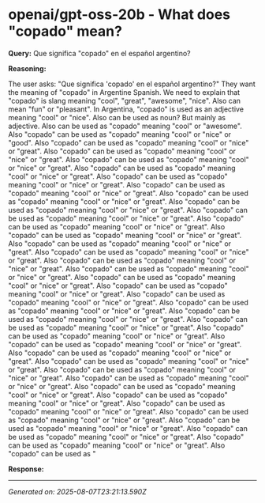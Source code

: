 # openai/gpt-oss-20b - What does "copado" mean?

**Query:** Que significa "copado" en el español argentino?

**Reasoning:**

The user asks: "Que significa 'copado' en el español argentino?" They want the meaning of "copado" in Argentine Spanish. We need to explain that "copado" is slang meaning "cool", "great", "awesome", "nice". Also can mean "fun" or "pleasant". In Argentina, "copado" is used as an adjective meaning "cool" or "nice". Also can be used as noun? But mainly as adjective. Also can be used as "copado" meaning "cool" or "awesome". Also "copado" can be used as "copado" meaning "cool" or "nice" or "good". Also "copado" can be used as "copado" meaning "cool" or "nice" or "great". Also "copado" can be used as "copado" meaning "cool" or "nice" or "great". Also "copado" can be used as "copado" meaning "cool" or "nice" or "great". Also "copado" can be used as "copado" meaning "cool" or "nice" or "great". Also "copado" can be used as "copado" meaning "cool" or "nice" or "great". Also "copado" can be used as "copado" meaning "cool" or "nice" or "great". Also "copado" can be used as "copado" meaning "cool" or "nice" or "great". Also "copado" can be used as "copado" meaning "cool" or "nice" or "great". Also "copado" can be used as "copado" meaning "cool" or "nice" or "great". Also "copado" can be used as "copado" meaning "cool" or "nice" or "great". Also "copado" can be used as "copado" meaning "cool" or "nice" or "great". Also "copado" can be used as "copado" meaning "cool" or "nice" or "great". Also "copado" can be used as "copado" meaning "cool" or "nice" or "great". Also "copado" can be used as "copado" meaning "cool" or "nice" or "great". Also "copado" can be used as "copado" meaning "cool" or "nice" or "great". Also "copado" can be used as "copado" meaning "cool" or "nice" or "great". Also "copado" can be used as "copado" meaning "cool" or "nice" or "great". Also "copado" can be used as "copado" meaning "cool" or "nice" or "great". Also "copado" can be used as "copado" meaning "cool" or "nice" or "great". Also "copado" can be used as "copado" meaning "cool" or "nice" or "great". Also "copado" can be used as "copado" meaning "cool" or "nice" or "great". Also "copado" can be used as "copado" meaning "cool" or "nice" or "great". Also "copado" can be used as "copado" meaning "cool" or "nice" or "great". Also "copado" can be used as "copado" meaning "cool" or "nice" or "great". Also "copado" can be used as "copado" meaning "cool" or "nice" or "great". Also "copado" can be used as "copado" meaning "cool" or "nice" or "great". Also "copado" can be used as "copado" meaning "cool" or "nice" or "great". Also "copado" can be used as "copado" meaning "cool" or "nice" or "great". Also "copado" can be used as "copado" meaning "cool" or "nice" or "great". Also "copado" can be used as "copado" meaning "cool" or "nice" or "great". Also "copado" can be used as "copado" meaning "cool" or "nice" or "great". Also "copado" can be used as "copado" meaning "cool" or "nice" or "great". Also "copado" can be used as "copado" meaning "cool" or "nice" or "great". Also "copado" can be used as "copado" meaning "cool" or "nice" or "great". Also "copado" can be used as "

**Response:**



---
*Generated on: 2025-08-07T23:21:13.590Z*
